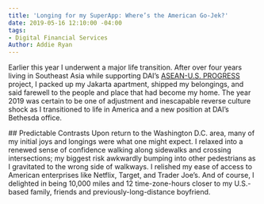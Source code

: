 ```yaml
---
title: 'Longing for my SuperApp: Where’s the American Go-Jek?'
date: 2019-05-16 12:10:00 -04:00
tags:
- Digital Financial Services
Author: Addie Ryan
---
```


Earlier this year I underwent a major life transition. After over four years living in Southeast Asia while supporting DAI’s [ASEAN-U.S. PROGRESS](https://www.dai.com/our-work/projects/southeast-asia-asean-us-partnership-good-governance-equitable-and-sustainable) project, I packed up my Jakarta apartment, shipped my belongings, and said farewell to the people and place that had become my home. The year 2019 was certain to be one of adjustment and inescapable reverse culture shock as I transitioned to life in America and a new position at DAI’s Bethesda office.

\## Predictable Contrasts
Upon return to the Washington D.C. area, many of my initial joys and longings were what one might expect. I relaxed into a renewed sense of confidence walking along sidewalks and crossing intersections; my biggest risk awkwardly bumping into other pedestrians as I gravitated to the wrong side of walkways. I relished my ease of access to American enterprises like Netflix, Target, and Trader Joe’s. And of course, I delighted in being 10,000 miles and 12 time-zone-hours closer to my U.S.-based family, friends and previously-long-distance boyfriend.
<!--more-->